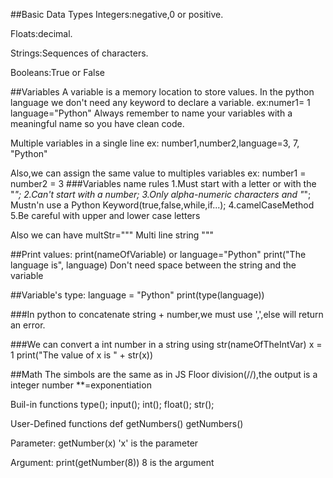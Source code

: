 ##Basic Data Types
Integers:negative,0 or positive.

Floats:decimal.

Strings:Sequences of characters.

Booleans:True or False

##Variables
A variable is a memory location to store values.
In the python language we don't need any keyword to declare a variable.
ex:numer1= 1
language="Python"
Always remember to name your variables with a meaningful name so you have clean code.

Multiple variables in a single line
ex:
number1,number2,language=3, 7, "Python"

Also,we can assign the same value to multiples variables
ex:
number1 = number2 = 3
###Variables name rules
1.Must start with a letter or with the "_";
2.Can't start with a number;
3.Only alpha-numeric characters and "_";
Mustn'n use a Python Keyword(true,false,while,if...);
4.camelCaseMethod
5.Be careful with upper and lower case letters

Also we can have multStr="""
Multi
line
string
"""

##Print values:
print(nameOfVariable) or
language="Python"
print("The language is", language)
Don't need space between the string and the variable

##Variable's type:
language = "Python"
print(type(language))

###In python to concatenate string + number,we must use ',',else will return an error.

###We can convert a int number in a string using
 str(nameOfTheIntVar)
 x = 1
 print("The value of x is " + str(x))

##Math 
 The simbols are the same as in JS
 Floor division(//),the output is a integer number
 **=exponentiation

 Buil-in functions
type();
input();
int();
float();
str();

User-Defined functions
def getNumbers()
   getNumbers()


Parameter: 
getNumber(x)
'x' is the parameter

Argument:
print(getNumber(8))
8 is the argument


 

